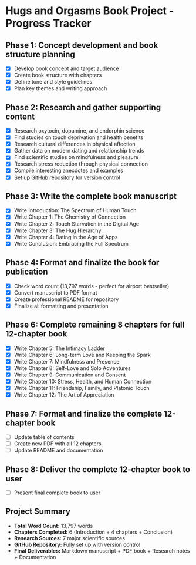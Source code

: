 # Hugs and Orgasms Book Project - Progress Tracker

## Phase 1: Concept development and book structure planning
- [x] Develop book concept and target audience
- [x] Create book structure with chapters
- [x] Define tone and style guidelines
- [x] Plan key themes and writing approach

## Phase 2: Research and gather supporting content
- [x] Research oxytocin, dopamine, and endorphin science
- [x] Find studies on touch deprivation and health benefits
- [x] Research cultural differences in physical affection
- [x] Gather data on modern dating and relationship trends
- [x] Find scientific studies on mindfulness and pleasure
- [x] Research stress reduction through physical connection
- [x] Compile interesting anecdotes and examples
- [x] Set up GitHub repository for version control

## Phase 3: Write the complete book manuscript
- [x] Write Introduction: The Spectrum of Human Touch
- [x] Write Chapter 1: The Chemistry of Connection
- [x] Write Chapter 2: Touch Starvation in the Digital Age
- [x] Write Chapter 3: The Hug Hierarchy
- [x] Write Chapter 4: Dating in the Age of Apps
- [x] Write Conclusion: Embracing the Full Spectrum

## Phase 4: Format and finalize the book for publication
- [x] Check word count (13,797 words - perfect for airport bestseller)
- [x] Convert manuscript to PDF format
- [x] Create professional README for repository
- [x] Finalize all formatting and presentation

## Phase 6: Complete remaining 8 chapters for full 12-chapter book
- [x] Write Chapter 5: The Intimacy Ladder
- [x] Write Chapter 6: Long-term Love and Keeping the Spark
- [x] Write Chapter 7: Mindfulness and Presence
- [x] Write Chapter 8: Self-Love and Solo Adventures
- [x] Write Chapter 9: Communication and Consent
- [x] Write Chapter 10: Stress, Health, and Human Connection
- [x] Write Chapter 11: Friendship, Family, and Platonic Touch
- [x] Write Chapter 12: The Art of Appreciation

## Phase 7: Format and finalize the complete 12-chapter book
- [ ] Update table of contents
- [ ] Create new PDF with all 12 chapters
- [ ] Update README and documentation

## Phase 8: Deliver the complete 12-chapter book to user
- [ ] Present final complete book to user

## Project Summary
- **Total Word Count:** 13,797 words
- **Chapters Completed:** 6 (Introduction + 4 chapters + Conclusion)
- **Research Sources:** 7 major scientific sources
- **GitHub Repository:** Fully set up with version control
- **Final Deliverables:** Markdown manuscript + PDF book + Research notes + Documentation

